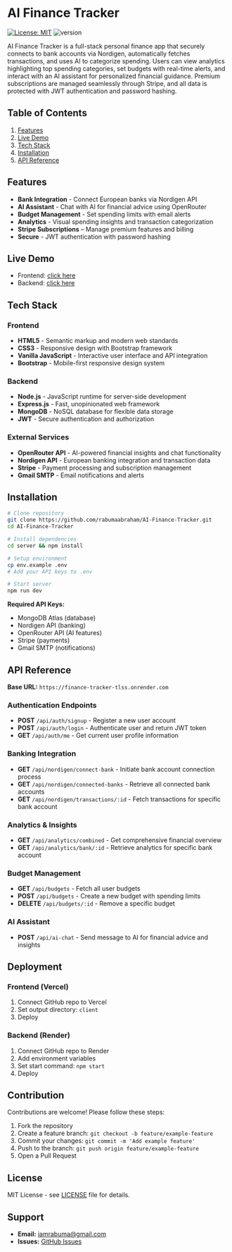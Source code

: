 # AI Finance Tracker

[![License: MIT](https://img.shields.io/badge/license-MIT-blue.svg)](https://opensource.org/licenses/MIT)
![version](https://img.shields.io/badge/version-1.0-blue)

AI Finance Tracker is a full-stack personal finance app that securely connects to bank accounts via Nordigen, automatically fetches transactions, and uses AI to categorize spending. Users can view analytics highlighting top spending categories, set budgets with real-time alerts, and interact with an AI assistant for personalized financial guidance. Premium subscriptions are managed seamlessly through Stripe, and all data is protected with JWT authentication and password hashing.


## Table of Contents
1. [Features](#features)
2. [Live Demo](#live-demo)
3. [Tech Stack](#tech-stack)
4. [Installation](#Installation)
5. [API Reference](#api-reference)


## Features

- **Bank Integration** - Connect European banks via Nordigen API
- **AI Assistant** - Chat with AI for financial advice using OpenRouter
- **Budget Management** - Set spending limits with email alerts
- **Analytics** - Visual spending insights and transaction categorization
- **Stripe Subscriptions** – Manage premium features and billing
- **Secure** - JWT authentication with password hashing
  

##  Live Demo

- Frontend: [click here](https://finance-tracker-six-iota.vercel.app)
- Backend: [click here](https://finance-tracker-tlss.onrender.com)
  

## Tech Stack

### Frontend
- **HTML5** - Semantic markup and modern web standards
- **CSS3** - Responsive design with Bootstrap framework
- **Vanilla JavaScript** - Interactive user interface and API integration
- **Bootstrap** - Mobile-first responsive design system

### Backend
- **Node.js** - JavaScript runtime for server-side development
- **Express.js** - Fast, unopinionated web framework
- **MongoDB** - NoSQL database for flexible data storage
- **JWT** - Secure authentication and authorization

### External Services
- **OpenRouter API** - AI-powered financial insights and chat functionality
- **Nordigen API** - European banking integration and transaction data
- **Stripe** - Payment processing and subscription management
- **Gmail SMTP** - Email notifications and alerts
  

## Installation

```bash
# Clone repository
git clone https://github.com/rabumaabraham/AI-Finance-Tracker.git
cd AI-Finance-Tracker

# Install dependencies
cd server && npm install

# Setup environment
cp env.example .env
# Add your API keys to .env

# Start server
npm run dev
```

**Required API Keys:**
- MongoDB Atlas (database)
- Nordigen API (banking)
- OpenRouter API (AI features)
- Stripe (payments)
- Gmail SMTP (notifications)
  

## API Reference

**Base URL:** `https://finance-tracker-tlss.onrender.com`

### Authentication Endpoints
- **POST** `/api/auth/signup` - Register a new user account
- **POST** `/api/auth/login` - Authenticate user and return JWT token
- **GET** `/api/auth/me` - Get current user profile information

### Banking Integration
- **GET** `/api/nordigen/connect-bank` - Initiate bank account connection process
- **GET** `/api/nordigen/connected-banks` - Retrieve all connected bank accounts
- **GET** `/api/nordigen/transactions/:id` - Fetch transactions for specific bank account

### Analytics & Insights
- **GET** `/api/analytics/combined` - Get comprehensive financial overview
- **GET** `/api/analytics/bank/:id` - Retrieve analytics for specific bank account

### Budget Management
- **GET** `/api/budgets` - Fetch all user budgets
- **POST** `/api/budgets` - Create a new budget with spending limits
- **DELETE** `/api/budgets/:id` - Remove a specific budget

### AI Assistant
- **POST** `/api/ai-chat` - Send message to AI for financial advice and insights
  

## Deployment

### Frontend (Vercel)
1. Connect GitHub repo to Vercel
2. Set output directory: `client`
3. Deploy

### Backend (Render)
1. Connect GitHub repo to Render
2. Add environment variables
3. Set start command: `npm start`
4. Deploy


## Contribution

Contributions are welcome! Please follow these steps:

1. Fork the repository
2. Create a feature branch: `git checkout -b feature/example-feature`
3. Commit your changes: `git commit -m 'Add example feature'`
4. Push to the branch: `git push origin feature/example-feature`
5. Open a Pull Request
   

## License

MIT License - see [LICENSE](LICENSE) file for details.


## Support

- **Email:** iamrabuma@gmail.com
- **Issues:** [GitHub Issues](https://github.com/rabumaabraham/AI-Finance-Tracker/issues)